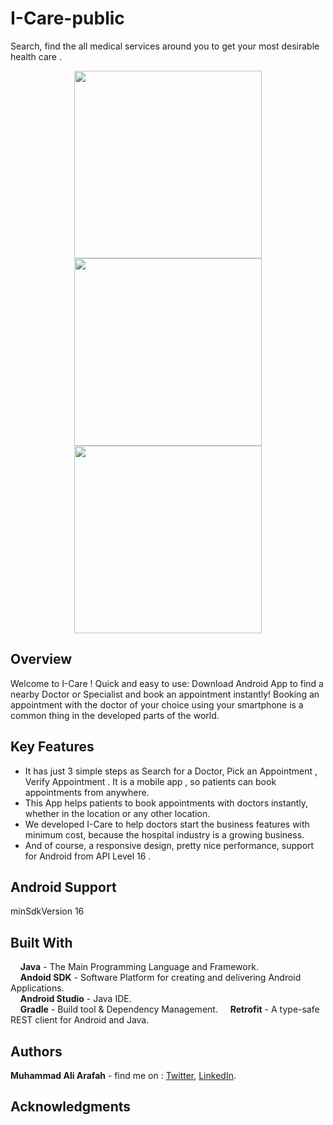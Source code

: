 # I-Care-public
Search, find the all medical services around you to get your most desirable health care .
<p align="center">
  <img src="screenshots/logo.png" height="300"/>
  <img src="screenshots/splashscreen.jpg" height="300"/>
  <img src="screenshots/progress encoding.jpg" height="300"/>
</p>

## Overview  
Welcome to I-Care !
Quick and easy to use: Download Android App to find a nearby Doctor or
Specialist and book an appointment instantly!
Booking an appointment with the doctor of your choice using your smartphone
is a common thing in the developed parts of the world.

## Key Features
* It has just 3 simple steps as Search for a Doctor, Pick an Appointment , Verify
Appointment . It is a mobile app , so patients can
book appointments from anywhere.
* This App helps patients to book appointments with doctors instantly, whether in the
location or any other location.
* We developed I-Care to help doctors start the business features with minimum
cost, because the hospital industry is a growing business.
* And of course, a responsive design, pretty nice performance, support for Android from API Level 16 .

## Android Support
 minSdkVersion 16
 
## Built With  
&nbsp;&nbsp;&nbsp;&nbsp;**Java** - The Main Programming Language and Framework.  
&nbsp;&nbsp;&nbsp;&nbsp;**Andoid SDK** - Software Platform for creating and delivering Android Applications.   
&nbsp;&nbsp;&nbsp;&nbsp;**Android Studio** - Java IDE.  
&nbsp;&nbsp;&nbsp;&nbsp;**Gradle** - Build tool & Dependency Management.
&nbsp;&nbsp;&nbsp;&nbsp;**Retrofit** - A type-safe REST client for Android and Java.

## Authors  
   **Muhammad Ali Arafah** - find me on : [Twitter](https://twitter.com/ZaTribune), [LinkedIn](https://www.linkedin.com/in/zatribune).  

## Acknowledgments

